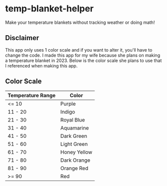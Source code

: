 # temp-blanket-helper
Make your temperature blankets without tracking weather or doing math!

## Disclaimer

This app only uses 1 color scale and if you want to alter it, you'll have to change the code. 
I made this app for my wife because she plans on making a temperature blanket in 2023. 
Below is the color scale she plans to use that I referenced when making this app.

## Color Scale

|Temperature Range|Color|
|-----------------|-----|
|<= 10|Purple|
|11 - 20|Indigo|
|21 - 30|Royal Blue|
|31 - 40|Aquamarine|
|41 - 50|Dark Green|
|51 - 60|Light Green|
|61 - 70|Honey Yellow|
|71 - 80|Dark Orange|
|81 - 90|Orange Red|
|>= 90|Red|
